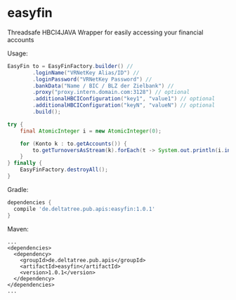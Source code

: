 # easyfin
Threadsafe HBCI4JAVA Wrapper for easily accessing your financial accounts

Usage:
```java
EasyFin to = EasyFinFactory.builder() //
		.loginName("VRNetKey Alias/ID") //
		.loginPassword("VRNetKey Password") //
		.bankData("Name / BIC / BLZ der Zielbank") //
		.proxy("proxy.intern.domain.com:3128") // optional
		.additionalHBCIConfiguration("key1", "value1") // optional
		.additionalHBCIConfiguration("keyN", "valueN") // optional
		.build();

try {
	final AtomicInteger i = new AtomicInteger(0);

	for (Konto k : to.getAccounts()) {
		to.getTurnoversAsStream(k).forEach(t -> System.out.println(i.incrementAndGet() + " " + t.bdate));
	}
} finally {
	EasyFinFactory.destroyAll();
}
```

Gradle:
```gradle
dependencies {
  compile 'de.deltatree.pub.apis:easyfin:1.0.1'
}
```

Maven:
```maven
...
<dependencies>
  <dependency>
    <groupId>de.deltatree.pub.apis</groupId>
    <artifactId>easyfin</artifactId>
    <version>1.0.1</version>
  </dependency>
</dependencies>
...
```

